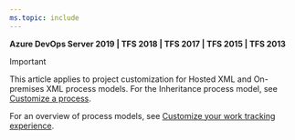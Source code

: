```yaml
---
ms.topic: include
---
```


**Azure DevOps Server 2019 | TFS 2018 | TFS 2017 | TFS 2015 | TFS 2013**

> [!IMPORTANT]  
> This article applies to project customization for Hosted XML and On-premises XML process models. For the Inheritance process model, see [Customize a process](/azure/devops/organizations/settings/work/customize-process).
>
> For an overview of process models, see [Customize your work tracking experience](/azure/devops/reference/customize-work).
